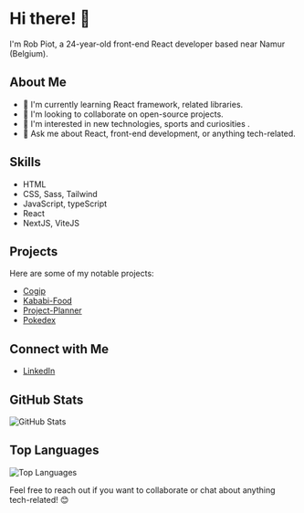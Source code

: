 # Hi there! 👋

I'm Rob Piot, a 24-year-old front-end React developer based near Namur (Belgium).

## About Me

- 🌱 I'm currently learning React framework, related libraries.
- 👯 I'm looking to collaborate on open-source projects.
- 🤔 I'm interested in new technologies, sports and curiosities .
- 💬 Ask me about React, front-end development, or anything tech-related.

## Skills

- HTML
- CSS, Sass, Tailwind
- JavaScript, typeScript
- React
- NextJS, ViteJS

## Projects

Here are some of my notable projects:

- [Cogip](https://github.com/Robpiot/COGIP-GP3)
- [Kababi-Food](https://github.com/Robpiot/Kababi-food)
- [Project-Planner](https://github.com/Robpiot/Kababi-food)
- [Pokedex](https://github.com/Robpiot/pokedex)

## Connect with Me

- [LinkedIn]([your-linkedin-profile](https://www.linkedin.com/in/robin-piot/))

## GitHub Stats

![GitHub Stats](https://github-readme-stats.vercel.app/api?username=robpiot&show_icons=true&count_private=true&hide=prs&theme=radical)

## Top Languages

![Top Languages](https://github-readme-stats.vercel.app/api/top-langs/?username=robpiot&layout=compact&theme=radical)

Feel free to reach out if you want to collaborate or chat about anything tech-related! 😊
